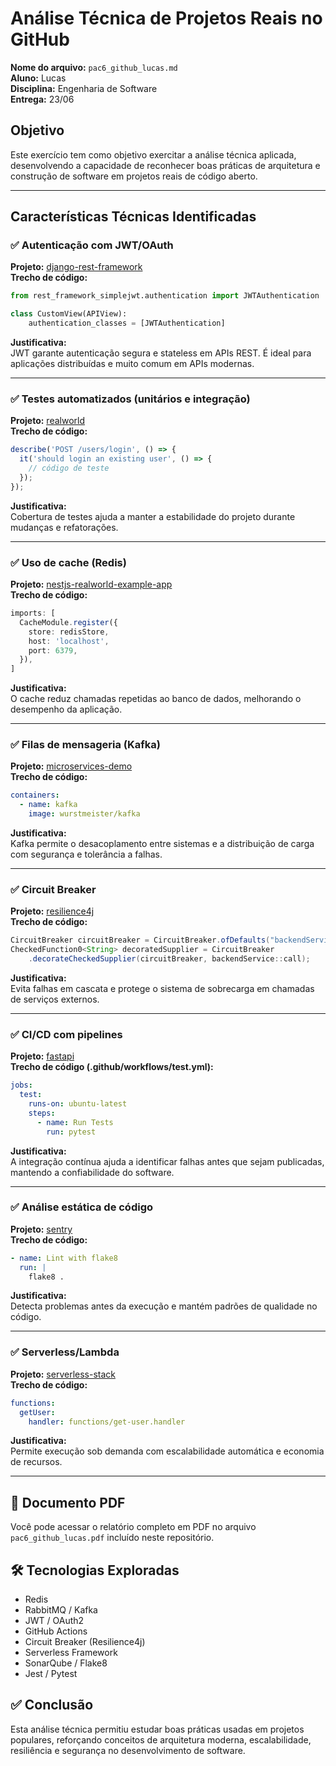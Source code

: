 # Análise Técnica de Projetos Reais no GitHub

**Nome do arquivo:** `pac6_github_lucas.md`  
**Aluno:** Lucas  
**Disciplina:** Engenharia de Software  
**Entrega:** 23/06  

## Objetivo

Este exercício tem como objetivo exercitar a análise técnica aplicada, desenvolvendo a capacidade de reconhecer boas práticas de arquitetura e construção de software em projetos reais de código aberto.

---

## Características Técnicas Identificadas

### ✅ Autenticação com JWT/OAuth  
**Projeto:** [django-rest-framework](https://github.com/encode/django-rest-framework)  
**Trecho de código:**
```python
from rest_framework_simplejwt.authentication import JWTAuthentication

class CustomView(APIView):
    authentication_classes = [JWTAuthentication]
```
**Justificativa:**  
JWT garante autenticação segura e stateless em APIs REST. É ideal para aplicações distribuídas e muito comum em APIs modernas.

---

### ✅ Testes automatizados (unitários e integração)  
**Projeto:** [realworld](https://github.com/gothinkster/realworld)  
**Trecho de código:**
```javascript
describe('POST /users/login', () => {
  it('should login an existing user', () => {
    // código de teste
  });
});
```
**Justificativa:**  
Cobertura de testes ajuda a manter a estabilidade do projeto durante mudanças e refatorações.

---

### ✅ Uso de cache (Redis)  
**Projeto:** [nestjs-realworld-example-app](https://github.com/lujakob/nestjs-realworld-example-app)  
**Trecho de código:**
```typescript
imports: [
  CacheModule.register({
    store: redisStore,
    host: 'localhost',
    port: 6379,
  }),
]
```
**Justificativa:**  
O cache reduz chamadas repetidas ao banco de dados, melhorando o desempenho da aplicação.

---

### ✅ Filas de mensageria (Kafka)  
**Projeto:** [microservices-demo](https://github.com/GoogleCloudPlatform/microservices-demo)  
**Trecho de código:**
```yaml
containers:
  - name: kafka
    image: wurstmeister/kafka
```
**Justificativa:**  
Kafka permite o desacoplamento entre sistemas e a distribuição de carga com segurança e tolerância a falhas.

---

### ✅ Circuit Breaker  
**Projeto:** [resilience4j](https://github.com/resilience4j/resilience4j)  
**Trecho de código:**
```java
CircuitBreaker circuitBreaker = CircuitBreaker.ofDefaults("backendService");
CheckedFunction0<String> decoratedSupplier = CircuitBreaker
    .decorateCheckedSupplier(circuitBreaker, backendService::call);
```
**Justificativa:**  
Evita falhas em cascata e protege o sistema de sobrecarga em chamadas de serviços externos.

---

### ✅ CI/CD com pipelines  
**Projeto:** [fastapi](https://github.com/tiangolo/fastapi)  
**Trecho de código (.github/workflows/test.yml):**
```yaml
jobs:
  test:
    runs-on: ubuntu-latest
    steps:
      - name: Run Tests
        run: pytest
```
**Justificativa:**  
A integração contínua ajuda a identificar falhas antes que sejam publicadas, mantendo a confiabilidade do software.

---

### ✅ Análise estática de código  
**Projeto:** [sentry](https://github.com/getsentry/sentry)  
**Trecho de código:**
```yaml
- name: Lint with flake8
  run: |
    flake8 .
```
**Justificativa:**  
Detecta problemas antes da execução e mantém padrões de qualidade no código.

---

### ✅ Serverless/Lambda  
**Projeto:** [serverless-stack](https://github.com/serverless-stack/serverless-stack)  
**Trecho de código:**
```yaml
functions:
  getUser:
    handler: functions/get-user.handler
```
**Justificativa:**  
Permite execução sob demanda com escalabilidade automática e economia de recursos.

---

## 📄 Documento PDF

Você pode acessar o relatório completo em PDF no arquivo `pac6_github_lucas.pdf` incluído neste repositório.

## 🛠️ Tecnologias Exploradas

- Redis
- RabbitMQ / Kafka
- JWT / OAuth2
- GitHub Actions
- Circuit Breaker (Resilience4j)
- Serverless Framework
- SonarQube / Flake8
- Jest / Pytest

## ✅ Conclusão

Esta análise técnica permitiu estudar boas práticas usadas em projetos populares, reforçando conceitos de arquitetura moderna, escalabilidade, resiliência e segurança no desenvolvimento de software.
